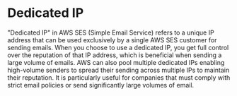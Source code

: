 # Dedicated IP

"Dedicated IP" in AWS SES (Simple Email Service) refers to a unique IP address that can be used exclusively by a single AWS SES customer for sending emails. When you choose to use a dedicated IP, you get full control over the reputation of that IP address, which is beneficial when sending a large volume of emails. AWS can also pool multiple dedicated IPs enabling high-volume senders to spread their sending across multiple IPs to maintain their reputation. It is particularly useful for companies that must comply with strict email policies or send significantly large volumes of email.
